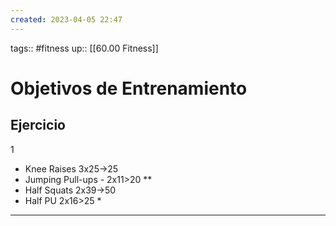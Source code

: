 ```yaml
---
created: 2023-04-05 22:47
---
```

tags:: #fitness
up:: [[60.00 Fitness]]
# Objetivos de Entrenamiento

## Ejercicio
1
- Knee Raises 3x25->25
- Jumping Pull-ups - 2x11>20 **
- Half Squats 2x39->50
- Half PU 2x16>25 *

___

